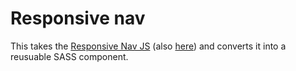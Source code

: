 # Responsive nav

This takes the [Responsive Nav JS](https://github.com/viljamis/responsive-nav.js) (also [here](https://github.com/samikeijonen/responsive-nav.js)) and converts it into a reusuable SASS component.
